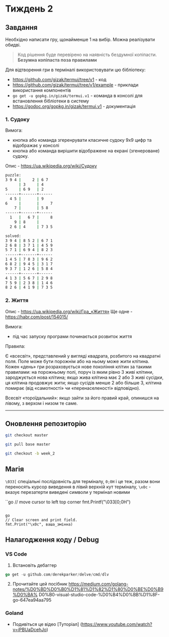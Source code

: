 # Тиждень 2

## Завдання

Необхідно написати гру, щонайменше 1 на вибір. Можна реалізувати обидві.

> Код рішення буде перевірено на наявність бездумної копіпасти. **Безумна копіпаста поза правилами**

Для відтворення гри в терміналі використовувати цю бібліотеку:
- https://github.com/gizak/termui/tree/v1 - код
- https://github.com/gizak/termui/tree/v1/example - приклади використання компонентів
- `go get -u gopkg.in/gizak/termui.v1` - команда в консолі для встановлення бібліотеки в систему
- https://godoc.org/gopkg.in/gizak/termui.v1 - документація


### 1. Судоку

Вимога:
- кнопка або команда згеренрувати класичне судоку 9x9 цифр та відображає у консолі
- кнопка або команда вирішити відображене на екрані (згенероване) судоку.

Опис - https://ua.wikipedia.org/wiki/Судоку

```sh
puzzle:
3 9 4 |     2 | 6 7
      | 3     | 4
5     | 6 9   | 2
------+-------+------
  4 5 |       | 9
6     |       |     7
    7 |       | 5 8
------+-------+------
  1   |   6 7 |     8
    9 | 8     |
  2 6 | 4     | 7 3 5

solved:
3 9 4 | 8 5 2 | 6 7 1
2 6 8 | 3 7 1 | 4 5 9
5 7 1 | 6 9 4 | 8 2 3
------+-------+------
1 4 5 | 7 8 3 | 9 6 2
6 8 2 | 9 4 5 | 3 1 7
9 3 7 | 1 2 6 | 5 8 4
------+-------+------
4 1 3 | 5 6 7 | 2 9 8
7 5 9 | 2 3 8 | 1 4 6
8 2 6 | 4 1 9 | 7 3 5
````

### 2. Життя

Опис - https://ua.wikipedia.org/wiki/Гра_«Життя»
Ще одне - https://habr.com/post/154015/

Вимога:
- під час запуску програми починається розвиток життя

Правила:

Є «всесвіт», представлений у вигляді квадрата, розбитого на квадратні поля. Поле може бути порожнім або на ньому може жити клітина. Кожен «день» гри розраховується нове покоління клітин за такими правилами:
на порожньому полі, поруч із яким рівно 3 живі клітини, зароджується нова клітина;
якщо жива клітина має 2 або 3 живі сусідки, ця клітина продовжує жити;
якщо сусідів менше 2 або більше 3, клітина помирає (від «самотності» чи «перенаселеності» відповідно).

Всесвіт «тороїдальний»: якщо зайти за його правий край, опинишся на лівому, з верхом і низом те саме.


___

## Оновлення репозиторію

```sh
git checkout master

git pull base master

git checkout -b week_2
````


## Магія

`\033[` спеціальні послідовність для терміналу, `0;0H` і це теж, разом вони переносять курсор виведення в лівий верхній кут терміналу, `\x0c` - вказує перезатерти виведені символи у термінал новими

``go
// move cursor to left top corner
fmt.Printf("\033[0;0H")
````

go
// Clear screen and print field.
fmt.Print("\x0c", ваша_змінна)
````

## Налагодження коду / Debug

### VS Code

1. Встановіть дебаггер

```go
go get -u github.com/derekparker/delve/cmd/dlv
```

2. Прочитайте цей посібник https://medium.com/golang-notes/%D0%BD%D0%B0%D1%81%D1%82%D1%80%D0%BE%D0%B9%D0%BA% D0%B0-visual-studio-code-%D0%B4%D0%BB%D1%8F-go-647ea94aa795

### Goland

- Подивіться це відео [Туторіал] (https://www.youtube.com/watch?v=iPBUaDcehJo)